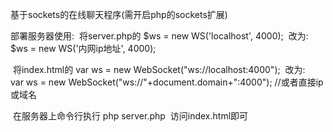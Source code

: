 基于sockets的在线聊天程序(需开启php的sockets扩展)

部署服务器使用:
  将server.php的
    $ws = new WS('localhost', 4000);
  改为:
    $ws = new WS('内网ip地址', 4000);
    
  将index.html的
    var ws = new WebSocket("ws://localhost:4000");
  改为:
    var ws = new WebSocket("ws://"+document.domain+":4000"); //或者直接ip或域名
    
  在服务器上命令行执行 php server.php
  访问index.html即可
